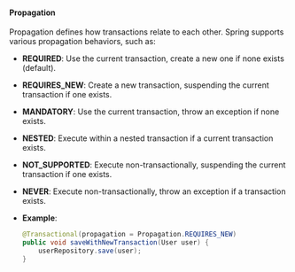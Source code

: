 #### Propagation

Propagation defines how transactions relate to each other. Spring supports various propagation behaviors, such as:

- **REQUIRED**: Use the current transaction, create a new one if none exists (default).
- **REQUIRES_NEW**: Create a new transaction, suspending the current transaction if one exists.
- **MANDATORY**: Use the current transaction, throw an exception if none exists.
- **NESTED**: Execute within a nested transaction if a current transaction exists.
- **NOT_SUPPORTED**: Execute non-transactionally, suspending the current transaction if one exists.
- **NEVER**: Execute non-transactionally, throw an exception if a transaction exists.

- **Example**:
  ```java
  @Transactional(propagation = Propagation.REQUIRES_NEW)
  public void saveWithNewTransaction(User user) {
      userRepository.save(user);
  }
  ```
